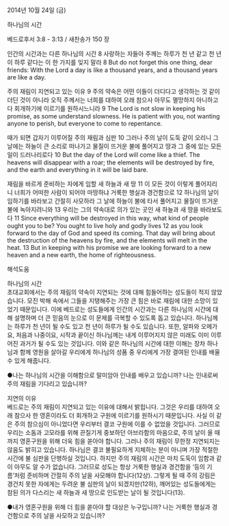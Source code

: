 2014년 10월 24일 (금)

하나님의 시간



베드로후서 3:8 - 3:13 / 새찬송가 150 장


인간의 시간과는 다른 하나님의 시간
8 사랑하는 자들아 주께는 하루가 천 년 같고 천 년이 하루 같다는 이 한 가지를 잊지 말라
8 But do not forget this one thing, dear friends: With the Lord a day is like a thousand years, and a thousand years are like a day.   

주의 재림이 지연되고 있는 이유
9 주의 약속은 어떤 이들이 더디다고 생각하는 것 같이 더딘 것이 아니라 오직 주께서는 너희를 대하여 오래 참으사 아무도 멸망하지 아니하고 다 회개하기에 이르기를 원하시느니라
9 The Lord is not slow in keeping his promise, as some understand slowness. He is patient with you, not wanting anyone to perish, but everyone to come to repentance.  

때가 되면 갑자기 이루어질 주의 재림과 심판
10 그러나 주의 날이 도둑 같이 오리니 그 날에는 하늘이 큰 소리로 떠나가고 물질이 뜨거운 불에 풀어지고 땅과 그 중에 있는 모든 일이 드러나리로다
10 But the day of the Lord will come like a thief. The heavens will disappear with a roar; the elements will be destroyed by fire, and the earth and everything in it will be laid bare.   

재림을 바르게 준비하는 자에게 임할 새 하늘과 새 땅 
11 이 모든 것이 이렇게 풀어지리니 너희가 어떠한 사람이 되어야 마땅하냐 거룩한 행실과 경건함으로 12 하나님의 날이 임하기를 바라보고 간절히 사모하라 그 날에 하늘이 불에 타서 풀어지고 물질이 뜨거운 불에 녹아지려니와 13 우리는 그의 약속대로 의가 있는 곳인 새 하늘과 새 땅을 바라보도다
11 Since everything will be destroyed in this way, what kind of people ought you to be? You ought to live holy and godly lives 12 as you look forward to the day of God and speed its coming. That day will bring about the destruction of the heavens by fire, and the elements will melt in the heat. 13 But in keeping with his promise we are looking forward to a new heaven and a new earth, the home of righteousness.

해석도움





하나님의 시간  
초대교회에서는 주의 재림의 약속이 지연되는 것에 대해 힘들어하는 성도들이 적지 않았습니다. 모진 박해 속에서 그들을 지탱해주는 가장 큰 힘은 바로 재림에 대한 소망이 있었기 때문입니다. 이에 베드로는 성도들에게 인간의 시간과는 다른 하나님의 시간에 대해 설명하며 더 큰 믿음의 눈으로 이 문제를 극복할 수 있도록 돕고 있습니다. 하나님께 는 하루가 천 년이 될 수도 있고 천 년이 하루가 될 수도 있습니다. 또한, 알파와 오메가요, 처음과 나중이요, 시작과 끝이신 하나님께는 내게 이루어지지 않은 미래도 이미 이루어진 과거가 될 수도 있는 것입니다. 이와 같은 하나님의 시간에 대한 이해는 장차 하나님과 함께 영원을 살아갈 우리에게 하나님의 성품 중 우리에게 가장 결여된 인내를 배울 수 있게 해줍니다.   

●나는 하나님의 시간을 이해함으로 말미암아 인내를 배우고 있습니까? 나는 인내로써 주의 재림을 기다리고 있습니까? 

지연의 이유  
베드로는 주의 재림이 지연되고 있는 이유에 대해서 밝힙니다. 그것은 우리를 대하여 오래 참으사 한 영혼이라도 더 회개하고 구원에 이르기를 원하시기 때문입니다. 사실 이 같은 주의 참으심이 아니었다면 우리부터 결코 구원에 이를 수 없었을 것입니다. 그러므로 우리는 소돔과 고모라를 위해 끈질기게 중보하던 아브라함의 마음으로, 주의 날이 올 때까지 영혼구원을 위해 더욱 힘을 쏟아야 합니다. 그러나 주의 재림이 무한정 지연되지는 않음도 밝히고 있습니다. 하나님은 결코 불필요하게 지체하는 분이 아니며 가장 적절한 시간에 불 심판을 단행하실 것입니다. 하지만 주의 재림의 시간은 마치 도둑이 임함과 같이 아무도 알 수가 없습니다. 그러므로 성도는 항상 거룩한 행실과 경건함을 ‘등의 기름’처럼 준비하며 간절히 주의 날을 사모해야 합니다(12상). 그렇게 될 때 주의 강림은 경건치 못한 자에게는 두려운 불 심판의 날이 되겠지만(12하), 깨어있는 성도들에게는 참된 의가 다스리는 새 하늘과 새 땅으로 인도받는 날이 될 것입니다(13). 

●내가 영혼구원을 위해 더 힘을 쏟아야 할 대상은 누구입니까? 나는 거룩한 행실과 경건함으로 주의 날을 사모하고 있습니까?